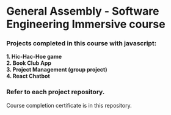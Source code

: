 # General Assembly - Software Engineering Immersive course

### Projects completed in this course with javascript:
**1. Hic-Hac-Hoe game\
2. Book Club App\
3. Project Management (group project)\
4. React Chatbot**

### Refer to each project repository.

Course completion certificate is in this repository.
